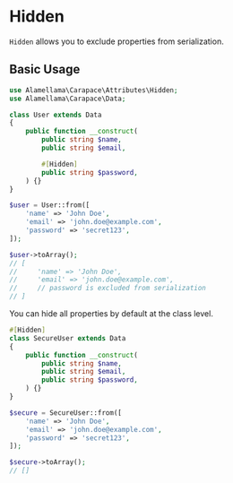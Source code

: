 <AttributeBadges scope="both" stage="serialization" />

# Hidden

`Hidden` allows you to exclude properties from serialization.

## Basic Usage

```php
use Alamellama\Carapace\Attributes\Hidden;
use Alamellama\Carapace\Data;

class User extends Data
{
    public function __construct(
        public string $name,
        public string $email,

        #[Hidden]
        public string $password,
    ) {}
}

$user = User::from([
    'name' => 'John Doe',
    'email' => 'john.doe@example.com',
    'password' => 'secret123',
]);

$user->toArray();
// [
//     'name' => 'John Doe',
//     'email' => 'john.doe@example.com',
//     // password is excluded from serialization
// ]
```

You can hide all properties by default at the class level.

```php
#[Hidden]
class SecureUser extends Data
{
    public function __construct(
        public string $name,
        public string $email,
        public string $password,
    ) {}
}

$secure = SecureUser::from([
    'name' => 'John Doe',
    'email' => 'john.doe@example.com',
    'password' => 'secret123',
]);

$secure->toArray();
// []
```
